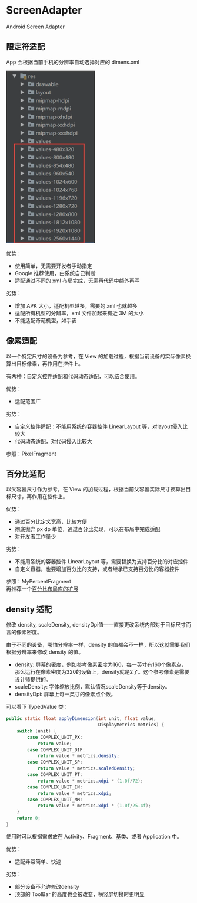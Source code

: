 # ScreenAdapter
Android Screen Adapter

## 限定符适配
App 会根据当前手机的分辨率自动选择对应的 dimens.xml

![](https://raw.githubusercontent.com/JamFF/ScreenAdapter/master/art/qualifier_adapter.png)

优势：
* 使用简单，无需要开发者手动指定
* Google 推荐使用，由系统自己判断
* 适配通过不同的 xml 布局完成，无需再代码中额外再写

劣势：
* 增加 APK 大小，适配机型越多，需要的 xml 也就越多
* 适配所有机型的分辨率，xml 文件加起来有近 3M 的大小
* 不能适配奇葩机型，如手表

## 像素适配
以一个特定尺寸的设备为参考，在 View 的加载过程，根据当前设备的实际像素换算出目标像素，再作用在控件上。

有两种：自定义控件适配和代码动态适配，可以结合使用。

优势：
* 适配范围广

劣势：
* 自定义控件适配：不能用系统的容器控件 LinearLayout 等，对layout侵入比较大
* 代码动态适配，对代码侵入比较大

参照：PixelFragment

## 百分比适配
以父容器尺寸作为参考，在 View 的加载过程，根据当前父容器实际尺寸换算出目标尺寸，再作用在控件上。

优势：
* 通过百分比定义宽高，比较方便
* 彻底抛弃 px dp 单位，通过百分比实现，可以在布局中完成适配
* 对开发者工作量少

劣势：
* 不能用系统的容器控件 LinearLayout 等，需要替换为支持百分比的对应控件
* 自定义容器，也要增加百分比的支持，或者继承已支持百分比的容器控件

参照：MyPercentFragment  
再推荐一个[百分比布局库的扩展](https://github.com/hongyangAndroid/android-percent-support-extend)

## density 适配
修改 density, scaleDensity, densityDpi值——直接更改系统内部对于目标尺寸而言的像素密度。

由于不同的设备，哪怕分辨率一样，density 的值都会不一样，所以这就需要我们根据分辨率来修改 density 的值。

* density: 屏幕的密度，例如参考像素密度为160，每一英寸有160个像素点，那么运行在像素密度为320的设备上，density就是2了。这个参考像素是需要设计师提供的。
* scaleDensity: 字体缩放比例，默认情况scaleDensity等于density。
* densityDpi: 屏幕上每一英寸的像素点个数。

可以看下 TypedValue 类：
```java
public static float applyDimension(int unit, float value,
                                   DisplayMetrics metrics) {
    switch (unit) {
        case COMPLEX_UNIT_PX:
            return value;
        case COMPLEX_UNIT_DIP:
            return value * metrics.density;
        case COMPLEX_UNIT_SP:
            return value * metrics.scaledDensity;
        case COMPLEX_UNIT_PT:
            return value * metrics.xdpi * (1.0f/72);
        case COMPLEX_UNIT_IN:
            return value * metrics.xdpi;
        case COMPLEX_UNIT_MM:
            return value * metrics.xdpi * (1.0f/25.4f);
    }
    return 0;
}
```

使用时可以根据需求放在 Activity、Fragment、基类、或者 Application 中。

优势：
* 适配非常简单、快速

劣势：
* 部分设备不允许修改density
* 顶部的 ToolBar 的高度也会被改变，横竖屏切换时更明显